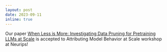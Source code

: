 ```yaml
---
layout: post
date: 2023-09-11
inline: true
---
```


Our paper [When Less is More: Investigating Data Pruning for Pretraining LLMs at Scale](https://arxiv.org/abs/2309.04564) is accepted to Attributing Model Behavior at Scale workshop at Neurips!
